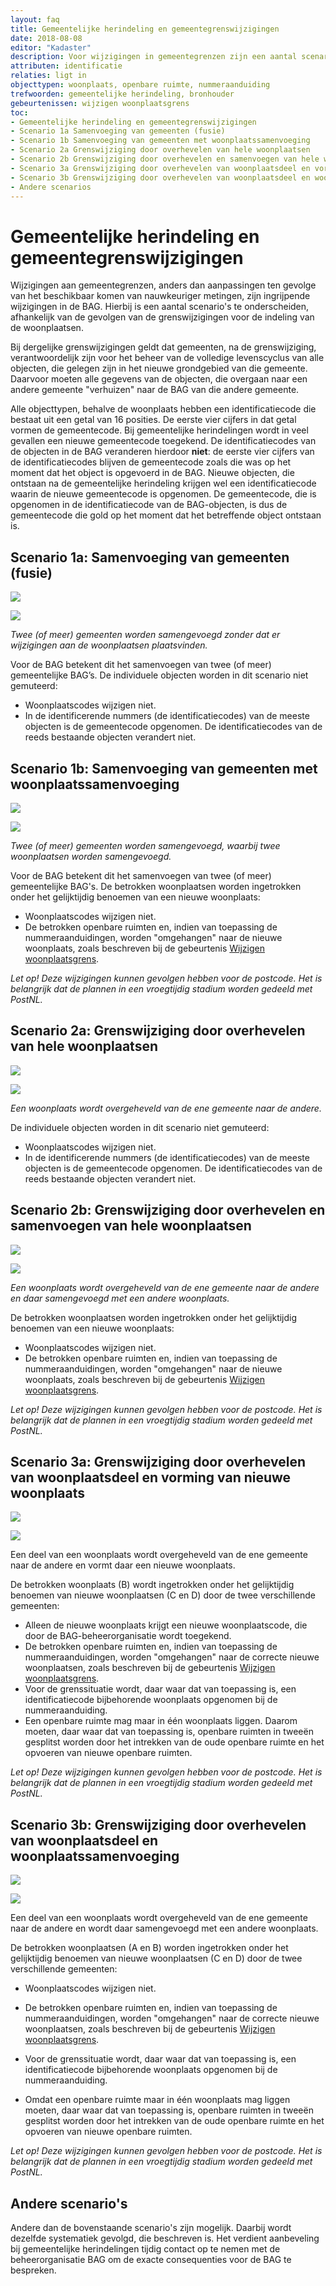 ```yaml
---
layout: faq
title: Gemeentelijke herindeling en gemeentegrenswijzigingen
date: 2018-08-08
editor: "Kadaster"
description: Voor wijzigingen in gemeentegrenzen zijn een aantal scenario's te onderscheiden, afhankelijk van de gevolgen van de grenswijzigingen voor de indeling van de woonplaatsen.
attributen: identificatie
relaties: ligt in
objecttypen: woonplaats, openbare ruimte, nummeraanduiding
trefwoorden: gemeentelijke herindeling, bronhouder
gebeurtenissen: wijzigen woonplaatsgrens
toc:
- Gemeentelijke herindeling en gemeentegrenswijzigingen
- Scenario 1a Samenvoeging van gemeenten (fusie)
- Scenario 1b Samenvoeging van gemeenten met woonplaatssamenvoeging
- Scenario 2a Grenswijziging door overhevelen van hele woonplaatsen
- Scenario 2b Grenswijziging door overhevelen en samenvoegen van hele woonplaatsen
- Scenario 3a Grenswijziging door overhevelen van woonplaatsdeel en vorming van nieuwe woonplaats
- Scenario 3b Grenswijziging door overhevelen van woonplaatsdeel en woonplaatssamenvoeging
- Andere scenarios
---
```


# Gemeentelijke herindeling en gemeentegrenswijzigingen

Wijzigingen aan gemeentegrenzen, anders dan aanpassingen ten gevolge van het beschikbaar komen van nauwkeuriger metingen, zijn ingrijpende wijzigingen in de BAG. Hierbij is een aantal scenario's te onderscheiden, afhankelijk van de gevolgen van de grenswijzigingen voor de indeling van de woonplaatsen.

Bij dergelijke grenswijzigingen geldt dat gemeenten, na de grenswijziging, verantwoordelijk zijn voor het beheer van de volledige levenscyclus van alle objecten, die gelegen zijn in het nieuwe grondgebied van die gemeente. Daarvoor moeten alle gegevens van de objecten, die overgaan naar een andere gemeente "verhuizen" naar de BAG van die andere gemeente.

Alle objecttypen, behalve de woonplaats hebben een identificatiecode die bestaat uit een getal van 16 posities. De eerste vier cijfers in dat getal vormen de gemeentecode. Bij gemeentelijke herindelingen wordt in veel gevallen een nieuwe gemeentecode toegekend. De identificatiecodes van de objecten in de BAG veranderen hierdoor **niet**: de eerste vier cijfers van de identificatiecodes blijven de gemeentecode zoals die was op het moment dat het object is opgevoerd in de BAG. Nieuwe objecten, die ontstaan na de gemeentelijke herindeling krijgen wel een identificatiecode waarin de nieuwe gemeentecode is opgenomen. De gemeentecode, die is opgenomen in de identificatiecode van de BAG-objecten, is dus de gemeentecode die gold op het moment dat het betreffende object ontstaan is.

## Scenario 1a: Samenvoeging van gemeenten (fusie)

![](afbeeldingen/processenhandboek-p205lb.svg)

![](afbeeldingen/processenhandboek-p205rb.svg)

_Twee (of meer) gemeenten worden samengevoegd zonder dat er wijzigingen aan de woonplaatsen plaatsvinden._

Voor de BAG betekent dit het samenvoegen van twee (of meer) gemeentelijke BAG’s. De individuele objecten worden in dit scenario niet gemuteerd:

- Woonplaatscodes wijzigen niet.
- In de identificerende nummers (de identificatiecodes) van de meeste objecten is de gemeentecode opgenomen. De identificatiecodes van de reeds bestaande objecten verandert niet.

## Scenario 1b: Samenvoeging van gemeenten met woonplaatssamenvoeging

![](afbeeldingen/processenhandboek-p205lo.svg)

![](afbeeldingen/processenhandboek-p205ro.svg)

_Twee (of meer) gemeenten worden samengevoegd, waarbij twee woonplaatsen worden samengevoegd._

Voor de BAG betekent dit het samenvoegen van twee (of meer) gemeentelijke BAG's. De betrokken woonplaatsen worden ingetrokken onder het gelijktijdig benoemen van een nieuwe woonplaats:

- Woonplaatscodes wijzigen niet.
- De betrokken openbare ruimten en, indien van toepassing de nummeraanduidingen, worden "omgehangen" naar de nieuwe woonplaats, zoals beschreven bij de gebeurtenis [Wijzigen woonplaatsgrens]({{-site.baseurl-}}/gebeurtenissen/wijzigen-woonplaatsgrens).

_Let op! Deze wijzigingen kunnen gevolgen hebben voor de postcode. Het is belangrijk dat de plannen in een vroegtijdig stadium worden gedeeld met PostNL._

## Scenario 2a: Grenswijziging door overhevelen van hele woonplaatsen

![](afbeeldingen/processenhandboek-p206lb.svg)

![](afbeeldingen/processenhandboek-p206rb.svg)

_Een woonplaats wordt overgeheveld van de ene gemeente naar de andere._

De individuele objecten worden in dit scenario niet gemuteerd:

- Woonplaatscodes wijzigen niet.
- In de identificerende nummers (de identificatiecodes) van de meeste objecten is de gemeentecode opgenomen. De identificatiecodes van de reeds bestaande objecten verandert niet.

## Scenario 2b: Grenswijziging door overhevelen en samenvoegen van hele woonplaatsen

![](afbeeldingen/processenhandboek-p206lo.svg)

![](afbeeldingen/processenhandboek-p206ro.svg)

_Een woonplaats wordt overgeheveld van de ene gemeente naar de andere en daar samengevoegd met een andere woonplaats._

De betrokken woonplaatsen worden ingetrokken onder het gelijktijdig benoemen van een nieuwe woonplaats:

- Woonplaatscodes wijzigen niet.
- De betrokken openbare ruimten en, indien van toepassing de nummeraanduidingen, worden "omgehangen" naar de nieuwe woonplaats, zoals beschreven bij de gebeurtenis [Wijzigen woonplaatsgrens]({{-site.baseurl-}}/gebeurtenissen/wijzigen-woonplaatsgrens).

_Let op! Deze wijzigingen kunnen gevolgen hebben voor de postcode. Het is belangrijk dat de plannen in een vroegtijdig stadium worden gedeeld met PostNL._

## Scenario 3a: Grenswijziging door overhevelen van woonplaatsdeel en vorming van nieuwe woonplaats

![](afbeeldingen/processenhandboek-p207l.svg)

![](afbeeldingen/processenhandboek-p207r.svg)

Een deel van een woonplaats wordt overgeheveld van de ene gemeente naar de andere en vormt daar een nieuwe woonplaats.

De betrokken woonplaats (B) wordt ingetrokken onder het gelijktijdig benoemen van nieuwe woonplaatsen (C en D) door de twee verschillende gemeenten:

- Alleen de nieuwe woonplaats krijgt een nieuwe woonplaatscode, die door de BAG-beheerorganisatie wordt toegekend.
- De betrokken openbare ruimten en, indien van toepassing de nummeraanduidingen, worden "omgehangen" naar de correcte nieuwe woonplaatsen, zoals beschreven bij de gebeurtenis [Wijzigen woonplaatsgrens]({{-site.baseurl-}}/gebeurtenissen/wijzigen-woonplaatsgrens).
- Voor de grenssituatie wordt, daar waar dat van toepassing is, een identificatiecode bijbehorende woonplaats opgenomen bij de nummeraanduiding.
- Een openbare ruimte mag maar in één woonplaats liggen. Daarom moeten, daar waar dat van toepassing is, openbare ruimten in tweeën gesplitst worden door het intrekken van de oude openbare ruimte en het opvoeren van nieuwe openbare ruimten.

_Let op! Deze wijzigingen kunnen gevolgen hebben voor de postcode. Het is belangrijk dat de plannen in een vroegtijdig stadium worden gedeeld met PostNL._

## Scenario 3b: Grenswijziging door overhevelen van woonplaatsdeel en woonplaatssamenvoeging

![](afbeeldingen/processenhandboek-p208l.svg)

![](afbeeldingen/processenhandboek-p208r.svg)

Een deel van een woonplaats wordt overgeheveld van de ene gemeente naar de andere en wordt daar samengevoegd met een andere woonplaats.

De betrokken woonplaatsen (A en B) worden ingetrokken onder het gelijktijdig benoemen van nieuwe woonplaatsen (C en D) door de twee verschillende gemeenten:

- Woonplaatscodes wijzigen niet.

- De betrokken openbare ruimten en, indien van toepassing de nummeraanduidingen, worden "omgehangen" naar de correcte nieuwe woonplaatsen, zoals beschreven bij de gebeurtenis [Wijzigen woonplaatsgrens]({{-site.baseurl-}}/gebeurtenissen/wijzigen-woonplaatsgrens).
- Voor de grenssituatie wordt, daar waar dat van toepassing is, een identificatiecode bijbehorende woonplaats opgenomen bij de nummeraanduiding.
- Omdat een openbare ruimte maar in één woonplaats mag liggen moeten, daar waar dat van toepassing is, openbare ruimten in tweeën gesplitst worden door het intrekken van de oude openbare ruimte en het opvoeren van nieuwe openbare ruimten.

_Let op! Deze wijzigingen kunnen gevolgen hebben voor de postcode. Het is belangrijk dat de plannen in een vroegtijdig stadium worden gedeeld met PostNL._

## Andere scenario's

Andere dan de bovenstaande scenario's zijn mogelijk. Daarbij wordt dezelfde systematiek gevolgd, die beschreven is. Het verdient aanbeveling bij gemeentelijke herindelingen tijdig contact op te nemen met de beheerorganisatie BAG om de exacte consequenties voor de BAG te bespreken.
